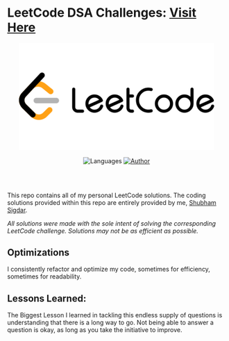 # LeetCode DSA Challenges: <a target="_blank" href="https://leetcode.com/shubhamsigdar/" >Visit Here</a> 

<div align="center">
<img src="https://github.com/CrutchTheClutch/LeetCode/raw/master/logo.png" width="450" height="auto"/>

 ![Languages](https://img.shields.io/badge/Languages-Python-red.svg?style=flat)
[![Author](https://img.shields.io/badge/Author-Shubham%20Sigdar-blue.svg?style=flat)](https://leetcode.com/shubhamsigdar/)

</div>
</br>
</br>


This repo contains all of my personal LeetCode solutions. The coding solutions provided within this repo are entirely provided by me, [Shubham Sigdar](https://leetcode.com/shubhamsigdar/).

_All solutions were made with the sole intent of solving the corresponding LeetCode challenge. Solutions may not be as efficient as possible._


## Optimizations

I consistently refactor and optimize my code, sometimes for efficiency, sometimes for readability. 

## Lessons Learned:

The Biggest Lesson I learned in tackling this endless supply of questions is understanding that there is a long way to go. Not being able to answer a question is okay, as long as you take the initiative to improve.

